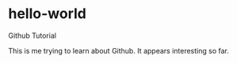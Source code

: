 # hello-world
Github Tutorial

This is me trying to learn about Github. It appears interesting so far.
